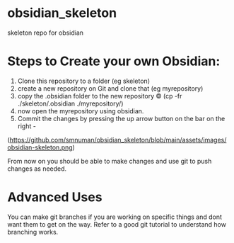 # obsidian_skeleton

skeleton repo for obsidian

# Steps to Create your own Obsidian:

1. Clone this repository to a folder (eg skeleton)
3. create a new repository on Git and clone that (eg myrepository)
4. copy the .obsidian folder to the new repository © (cp -fr ./skeleton/.obsidian ./myrepository/)
5. now open the myrepository using obsidian.
6. Commit the changes by pressing the up arrow button on the bar on the right -
   
(https://github.com/smnuman/obsidian_skeleton/blob/main/assets/images/obsidian-skeleton.png)

From now on you should be able to make changes and use git to push changes as needed.

# Advanced Uses
You can make git branches if you are working on specific things and dont want them to get on the way. Refer to a good git tutorial to understand how branching works.
